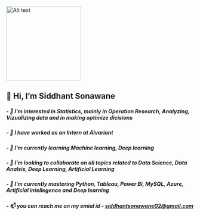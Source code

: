 <img src="![Cover pic GIthub](https://github.com/Siddhant1803/Siddhant1803/assets/127285389/17120915-6e73-4313-8a0d-21fbcd2557e7)" alt="Alt text" style="width: 200px; height: 200px;">


##                                                                                                👋 Hi, I’m Siddhant Sonawane

##### - 👀 I’m interested in Statistics, mainly in Operation Research, Analyzing, Vizualizing data and in making optimize dicisions

##### - 🔭 I have worked as an Intern at Aivariant

##### - 🌱 I’m currently learning Machine learning, Deep learning 

##### - 💞️ I’m looking to collaborate on all topics related to Data Science, Data Analsis, Deep Learning, Artificial Learning

##### - 🌱 I’m currently mastering Python, Tableau, Power Bi,  MySQL, Azure, Artificial intellegence and Deep learning

##### - 📫 you can reach me on my emial id - siddhantsonawane02@gmail.com

<!---
Siddhant1803/Siddhant1803 is a ✨ special ✨ repository because its `README.md` (this file) appears on your GitHub profile.
You can click the Preview link to take a look at your changes.
--->
